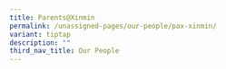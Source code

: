 ```yaml
---
title: Parents@Xinmin
permalink: /unassigned-pages/our-people/pax-xinmin/
variant: tiptap
description: ""
third_nav_title: Our People
---
```

